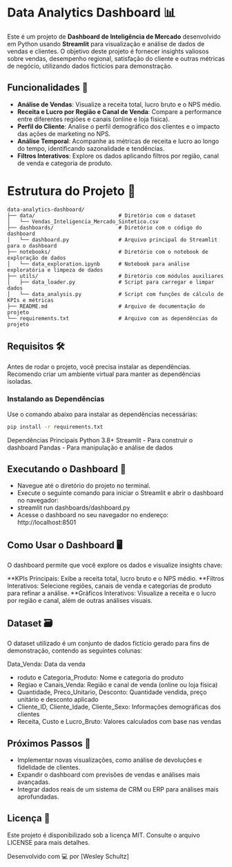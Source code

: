 # Data Analytics Dashboard 📊

Este é um projeto de **Dashboard de Inteligência de Mercado** desenvolvido em Python usando **Streamlit** para visualização e análise de dados de vendas e clientes. O objetivo deste projeto é fornecer insights valiosos sobre vendas, desempenho regional, satisfação do cliente e outras métricas de negócio, utilizando dados fictícios para demonstração.

## Funcionalidades 🚀

- **Análise de Vendas**: Visualize a receita total, lucro bruto e o NPS médio.
- **Receita e Lucro por Região e Canal de Venda**: Compare a performance entre diferentes regiões e canais (online e loja física).
- **Perfil do Cliente**: Analise o perfil demográfico dos clientes e o impacto das ações de marketing no NPS.
- **Análise Temporal**: Acompanhe as métricas de receita e lucro ao longo do tempo, identificando sazonalidade e tendências.
- **Filtros Interativos**: Explore os dados aplicando filtros por região, canal de venda e categoria de produto.

# Estrutura do Projeto 📁

```plaintext
data-analytics-dashboard/
├── data/                           # Diretório com o dataset
│   └── Vendas_Inteligencia_Mercado_Sintetico.csv
├── dashboards/                     # Diretório com o código do dashboard
│   └── dashboard.py                # Arquivo principal do Streamlit para o dashboard
├── notebooks/                      # Diretório com o notebook de exploração de dados
│   └── data_exploration.ipynb      # Notebook para análise exploratória e limpeza de dados
├── utils/                          # Diretório com módulos auxiliares
│   ├── data_loader.py              # Script para carregar e limpar dados
│   └── data_analysis.py            # Script com funções de cálculo de KPIs e métricas
├── README.md                       # Arquivo de documentação do projeto
└── requirements.txt                # Arquivo com as dependências do projeto

```

## Requisitos 🛠️

Antes de rodar o projeto, você precisa instalar as dependências. Recomendo criar um ambiente virtual para manter as dependências isoladas.

### Instalando as Dependências

Use o comando abaixo para instalar as dependências necessárias:

```bash
pip install -r requirements.txt

```
Dependências Principais
Python 3.8+
Streamlit - Para construir o dashboard
Pandas - Para manipulação e análise de dados

## Executando o Dashboard 🚀
- Navegue até o diretório do projeto no terminal.
- Execute o seguinte comando para iniciar o Streamlit e abrir o dashboard no navegador:
- streamlit run dashboards/dashboard.py
- Acesse o dashboard no seu navegador no endereço: http://localhost:8501

## Como Usar o Dashboard 🖥️

O dashboard permite que você explore os dados e visualize insights chave:

**KPIs Principais: Exibe a receita total, lucro bruto e o NPS médio.
**Filtros Interativos: Selecione regiões, canais de venda e categorias de produto para refinar a análise.
**Gráficos Interativos: Visualize a receita e o lucro por região e canal, além de outras análises visuais.

## Dataset 🗃️
O dataset utilizado é um conjunto de dados fictício gerado para fins de demonstração, contendo as seguintes colunas:

Data_Venda: Data da venda
- roduto e Categoria_Produto: Nome e categoria do produto
- Regiao e Canais_Venda: Região e canal de venda (online ou loja física)
- Quantidade, Preco_Unitario, Desconto: Quantidade vendida, preço unitário e desconto aplicado
- Cliente_ID, Cliente_Idade, Cliente_Sexo: Informações demográficas dos clientes
- Receita, Custo e Lucro_Bruto: Valores calculados com base nas vendas

## Próximos Passos 🔄
- Implementar novas visualizações, como análise de devoluções e fidelidade de clientes.
- Expandir o dashboard com previsões de vendas e análises mais avançadas.
- Integrar dados reais de um sistema de CRM ou ERP para análises mais aprofundadas.

## Licença 📄
Este projeto é disponibilizado sob a licença MIT. Consulte o arquivo LICENSE para mais detalhes.


Desenvolvido com 💻 por [Wesley Schultz]
